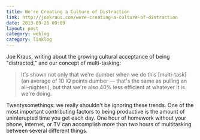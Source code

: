```yaml
---
title: We're Creating a Culture of Distraction
link: http://joekraus.com/were-creating-a-culture-of-distraction
date: 2013-09-26 09:09
layout: post
category: weblog
category: linklog
---
```

Joe Kraus, writing about the growing cultural acceptance of being "distracted," and our concept of multi-tasking:

> It's shown not only that we're dumber when we do this [multi-task] (an average of 10 IQ points dumber &mdash; that's the same as pulling an all-nighter.), but that we're also 40% less efficient at whatever it is we're doing.

Twentysomethings: we really shouldn't be ignoring these trends. One of the most important contributing factors to being productive is the amount of uninterupted time you get each day. One hour of homework without your phone, internet, or TV can accomplish more than two hours of multitasking between several different things.